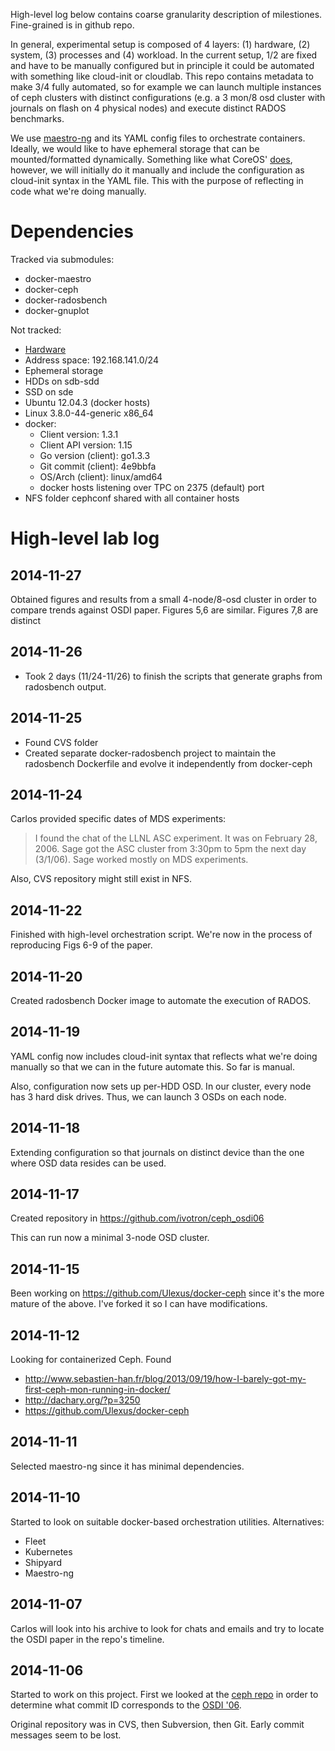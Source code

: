 High-level log below contains coarse granularity description of 
milestiones. Fine-grained is in github repo.

In general, experimental setup is composed of 4 layers: (1) hardware, 
(2) system, (3) processes and (4) workload. In the current setup, 1/2 
are fixed and have to be manually configured but in principle it could 
be automated with something like cloud-init or cloudlab. This repo 
contains metadata to make 3/4 fully automated, so for example we can 
launch multiple instances of ceph clusters with distinct 
configurations (e.g. a 3 mon/8 osd cluster with journals on flash on 4 
physical nodes) and execute distinct RADOS benchmarks.

We use [maestro-ng] and its YAML config files to orchestrate 
containers. Ideally, we would like to have ephemeral storage that can 
be mounted/formatted dynamically. Something like what CoreOS' [does], 
however, we will initially do it manually and include the 
configuration as cloud-init syntax in the YAML file. This with the 
purpose of reflecting in code what we're doing manually.

# Dependencies

Tracked via submodules:

  * docker-maestro
  * docker-ceph
  * docker-radosbench
  * docker-gnuplot

Not tracked:

  * [Hardware][hw]
  * Address space: 192.168.141.0/24
  * Ephemeral storage
  * HDDs on sdb-sdd
  * SSD on sde
  * Ubuntu 12.04.3 (docker hosts)
  * Linux 3.8.0-44-generic x86_64
  * docker:
      * Client version: 1.3.1
      * Client API version: 1.15
      * Go version (client): go1.3.3
      * Git commit (client): 4e9bbfa
      * OS/Arch (client): linux/amd64
      * docker hosts listening over TPC on 2375 (default) port
  * NFS folder cephconf shared with all container hosts

# High-level lab log

## 2014-11-27

Obtained figures and results from a small 4-node/8-osd cluster in 
order to compare trends against OSDI paper. Figures 5,6 are similar. 
Figures 7,8 are distinct

## 2014-11-26

  * Took 2 days (11/24-11/26) to finish the scripts that generate 
    graphs from radosbench output.

## 2014-11-25

  * Found CVS folder
  * Created separate docker-radosbench project to maintain the 
    radosbench Dockerfile and evolve it independently from docker-ceph

## 2014-11-24

Carlos provided specific dates of MDS experiments:

> I found the chat of the LLNL ASC experiment. It was on February 
28, 2006. Sage got the ASC cluster from 3:30pm to 5pm the next day 
(3/1/06). Sage worked mostly on MDS experiments.

Also, CVS repository might still exist in NFS.

## 2014-11-22

Finished with high-level orchestration script. We're now in the 
process of reproducing Figs 6-9 of the paper.

## 2014-11-20

Created radosbench Docker image to automate the execution of RADOS. 

## 2014-11-19

YAML config now includes cloud-init syntax that reflects what we're 
doing manually so that we can in the future automate this. So far is 
manual.

Also, configuration now sets up per-HDD OSD. In our cluster, every 
node has 3 hard disk drives. Thus, we can launch 3 OSDs on each node.

## 2014-11-18

Extending configuration so that journals on distinct device than the 
one where OSD data resides can be used.

## 2014-11-17

Created repository in <https://github.com/ivotron/ceph_osdi06>

This can run now a minimal 3-node OSD cluster.

## 2014-11-15

Been working on <https://github.com/Ulexus/docker-ceph> since it's the 
more mature of the above. I've forked it so I can have modifications.

## 2014-11-12

Looking for containerized Ceph. Found

  * <http://www.sebastien-han.fr/blog/2013/09/19/how-I-barely-got-my-first-ceph-mon-running-in-docker/>
  * <http://dachary.org/?p=3250>
  * <https://github.com/Ulexus/docker-ceph>

## 2014-11-11

Selected maestro-ng since it has minimal dependencies.

## 2014-11-10

Started to look on suitable docker-based orchestration utilities. 
Alternatives:

  * Fleet
  * Kubernetes
  * Shipyard
  * Maestro-ng

## 2014-11-07

Carlos will look into his archive to look for chats and emails and try 
to locate the OSDI paper in the repo's timeline.

## 2014-11-06

Started to work on this project. First we looked at the [ceph 
repo][repo] in order to determine what commit ID corresponds to the 
[OSDI '06][paper].

Original repository was in CVS, then Subversion, then Git. Early 
commit messages seem to be lost.

<!--
# References
-->

[does]: https://coreos.com/docs/cluster-management/setup/mounting-storage/
[maestro-ng]: https://github.com/signalfuse/maestro-ng
[emustorage]: https://wiki.emulab.net/wiki/EmulabStorage
[cloud-init]: https://github.com/number5/cloud-init/blob/master/doc/examples/cloud-config-disk-setup.txt
[rackspace]: https://developer.rackspace.com/blog/using-cloud-init-with-rackspace-cloud/
[repo]: https://github.com/ceph/ceph
[paper]: https://www.usenix.org/legacy/event/osdi06/tech/weil.html
[hw]: https://issdm-cluster.soe.ucsc.edu/doku.php?id=hardware
[bug]: http://tracker.ceph.com/issues/7401
